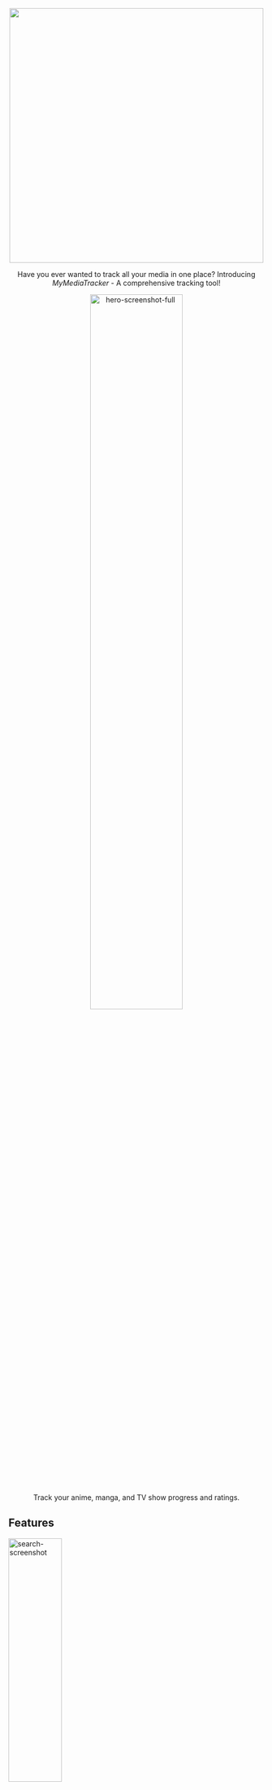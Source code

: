 <p align="center"><img src="https://files.catbox.moe/87mm6q.jpeg" style="width:500px"></p>

<p align="center">Have you ever wanted to track all your media in one place? Introducing <i>MyMediaTracker</i> - A comprehensive tracking tool!</p>
<p align="center">
  <img alt="hero-screenshot-full" src="https://github.com/user-attachments/assets/112ab1f0-fde9-4dff-95a3-a2a6272c0880" style="width:60%; min-width: 300px">
</p>
<p align="center">Track your anime, manga, and TV show progress and ratings.</p>

## Features
<div>
  <img alt="search-screenshot" src="https://github.com/user-attachments/assets/565a1e5e-14e2-4fec-92d0-9bad2ccc24c8"style="width:35%; min-width: 300px">
  <img alt="list-screenshot" src="https://github.com/user-attachments/assets/be7add12-c95c-49de-b0b4-c334f119e79e" style="width:35%; min-width: 300px">
</div>
<ul>
  <li>Search through anime, manga, TV shows and more.</li>
  <li>Track and rate your entertainment.</li>
  <li>Create an account and save your lists.</li>
</ul>

<p>Access the website here: https://mymediatracker.vercel.app/</p>
